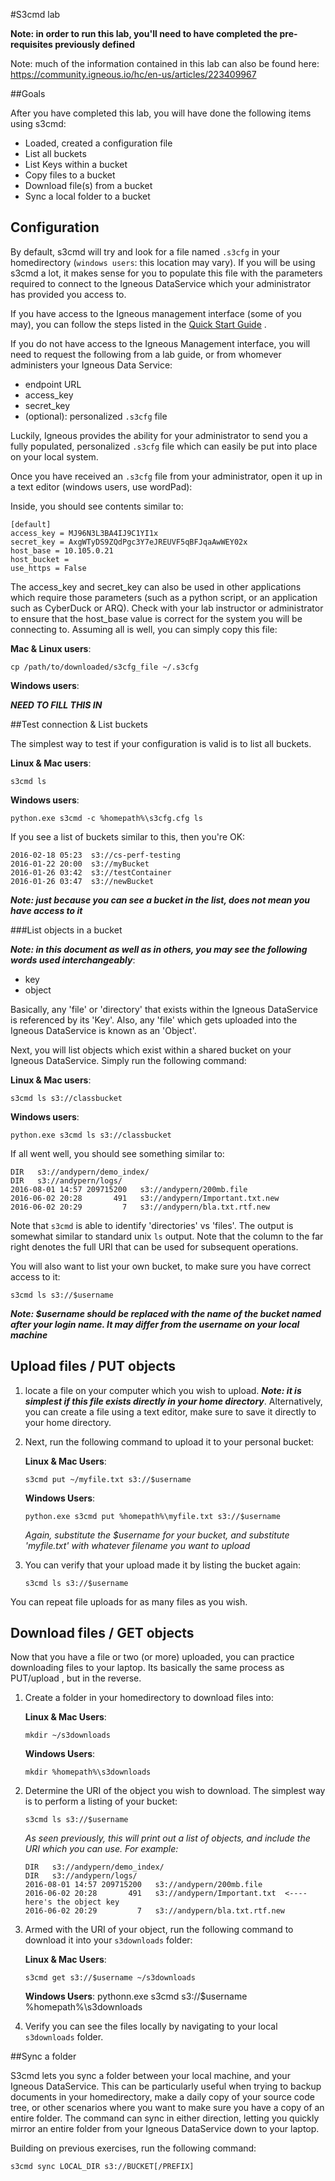 #S3cmd lab

**Note: in order to run this lab, you'll need to have completed the pre-requisites previously defined**

Note: much of the information contained in this lab can also be found here: https://community.igneous.io/hc/en-us/articles/223409967


##Goals

After you have completed this lab, you will have done the following items using s3cmd:

* Loaded, created a configuration file
* List all buckets
* List Keys within a bucket
* Copy files to a bucket
* Download file(s) from a bucket
* Sync a local folder to a bucket


## Configuration

By default, s3cmd will try and look for a file named `.s3cfg` in your homedirectory (`windows users`: this location may vary).  If you will be using s3cmd a lot, it makes sense for you to populate this file with the parameters required to connect to the Igneous DataService which your administrator has provided you access to.  

If you have access to the Igneous management interface (some of you may), you can follow the steps listed in the [Quick Start Guide](https://community.igneous.io/hc/en-us/articles/223443448) .  

If you do not have access to the Igneous Management interface, you will need to request the following from a lab guide, or from whomever administers your Igneous Data Service:

* endpoint URL
* access_key
* secret_key
* (optional): personalized `.s3cfg` file

Luckily, Igneous provides the ability for your administrator to send you a fully populated, personalized `.s3cfg` file which can easily be put into place on your local system.

Once you have received an `.s3cfg` file from your administrator, open it up in a text editor (windows users, use wordPad):

Inside, you should see contents similar to:

    [default]
    access_key = MJ96N3L3BA4IJ9C1YI1x
    secret_key = AxgWTyDS9ZQdPgc3Y7eJREUVF5qBFJqaAwWEY02x
    host_base = 10.105.0.21
    host_bucket =
    use_https = False

The access_key and secret_key can also be used in other applications which require those parameters (such as a python script, or an application such as CyberDuck or ARQ).  Check with your lab instructor or administrator to ensure that the host_base value is correct for the system you will be connecting to.  Assuming all is well, you can simply copy this file:

**Mac & Linux users**:

    cp /path/to/downloaded/s3cfg_file ~/.s3cfg

**Windows users**:

***NEED TO FILL THIS IN***


##Test connection & List buckets

The simplest way to test if your configuration is valid is to list all buckets.  

**Linux & Mac users**:

    s3cmd ls

**Windows users**:

    python.exe s3cmd -c %homepath%\s3cfg.cfg ls

If you see a list of buckets similar to this, then you're OK:

    2016-02-18 05:23  s3://cs-perf-testing
    2016-01-22 20:00  s3://myBucket
    2016-01-26 03:42  s3://testContainer
    2016-01-26 03:47  s3://newBucket


***Note: just because you can see a bucket in the list, does not mean you have access to it***

###List objects in a bucket

***Note: in this document as well as in others, you may see the following words used interchangeably***:
* key
* object

Basically, any 'file' or 'directory' that exists within the Igneous DataService is referenced by its 'Key'.  Also, any 'file' which gets uploaded into the Igneous DataService is known as an 'Object'.

Next, you will list objects which exist within a shared bucket on your Igneous DataService.  Simply run the following command:

**Linux & Mac users**:

    s3cmd ls s3://classbucket

**Windows users**:

    python.exe s3cmd ls s3://classbucket

If all went well, you should see something similar to:

    DIR   s3://andypern/demo_index/
    DIR   s3://andypern/logs/
    2016-08-01 14:57 209715200   s3://andypern/200mb.file
    2016-06-02 20:28       491   s3://andypern/Important.txt.new
    2016-06-02 20:29         7   s3://andypern/bla.txt.rtf.new

Note that `s3cmd` is able to identify 'directories' vs 'files'.  The output is somewhat similar to standard unix `ls` output.  Note that the column to the far right denotes the full URI that can be used for subsequent operations.

You will also want to list your own bucket, to make sure you have correct access to it:

    s3cmd ls s3://$username

***Note: $username should be replaced with the name of the bucket named after your login name.  It may differ from the username on your local machine***



## Upload files / PUT objects

1.  locate a file on your computer which you wish to upload.  ***Note: it is simplest if this file exists directly in your home directory***.  Alternatively, you can create a file using a text editor, make sure to save it directly to your home directory.

2.  Next, run the following command to upload it to your personal bucket:

    **Linux & Mac Users**:

        s3cmd put ~/myfile.txt s3://$username

    **Windows Users**:

        python.exe s3cmd put %homepath%\myfile.txt s3://$username

    *Again, substitute the $username for your bucket, and substitute 'myfile.txt' with whatever filename you want to upload*

3.  You can verify that your upload made it by listing the bucket again:

        s3cmd ls s3://$username

You can repeat file uploads for as many files as you wish.

## Download files / GET objects

Now that you have a file or two (or more) uploaded, you can practice downloading files to your laptop.  Its basically the same process as PUT/upload , but in the reverse.

1.  Create a folder in your homedirectory to download files into:

    **Linux & Mac Users**:

        mkdir ~/s3downloads
    **Windows Users**:

        mkdir %homepath%\s3downloads

2.  Determine the URI of the object you wish to download.  The simplest way is to perform a listing of your bucket:

        s3cmd ls s3://$username

    *As seen previously, this will print out a list of objects, and include the URI which you can use.  For example:*

        DIR   s3://andypern/demo_index/
        DIR   s3://andypern/logs/
        2016-08-01 14:57 209715200   s3://andypern/200mb.file
        2016-06-02 20:28       491   s3://andypern/Important.txt  <----here's the object key
        2016-06-02 20:29         7   s3://andypern/bla.txt.rtf.new  

3.  Armed with the URI of your object, run the following command to download it into your `s3downloads` folder:

    **Linux & Mac Users**:

        s3cmd get s3://$username ~/s3downloads
    **Windows Users**:
        pythonn.exe s3cmd s3://$username %homepath%\s3downloads

4.  Verify you can see the files locally by navigating to your local `s3downloads` folder.

##Sync a folder

S3cmd lets you sync a folder between your local machine, and your Igneous DataService.  This can be particularly useful when trying to backup documents in your homedirectory, make a daily copy of your source code tree, or other scenarios where you want to make sure you have a copy of an entire folder.  The command can sync in either direction, letting you quickly mirror an entire folder from your Igneous DataService down to your laptop.

Building on previous exercises, run the following command:


    s3cmd sync LOCAL_DIR s3://BUCKET[/PREFIX]
